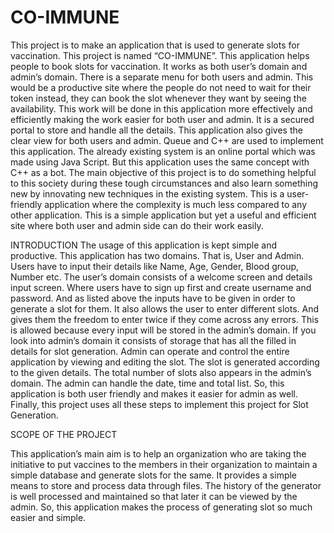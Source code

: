 # CO-IMMUNE
This project is to make an application that is used to generate slots for vaccination. This project is named “CO-IMMUNE”. This application helps people to book slots for vaccination. It works as both user’s domain and admin’s domain. There is a separate menu for both users and admin. This would be a productive site where the people do not need to wait for their token instead, they can book the slot whenever they want by seeing the availability. This work will be done in this application more effectively and efficiently making the work easier for both user and admin. It is a secured portal to store and handle all the details. This application also gives the clear view for both users and admin. Queue and C++ are used to implement this application. The already existing system is an online portal which was made using Java Script. But this application uses the same concept with C++ as a bot. The main objective of this project is to do something helpful to this society during these tough circumstances and also learn something new by innovating new techniques in the existing system. This is a user-friendly application where the complexity is much less compared to any other application. This is a simple application but yet a useful and efficient site where both user and admin side can do their work easily.

INTRODUCTION
The usage of this application is kept simple and productive. This application has two domains. That is, User and Admin. Users have to input their details like Name, Age, Gender, Blood group, Number etc. The user’s domain consists of a welcome screen and details input screen. Where users have to sign up first and create username and password. And as listed above the inputs have to be given in order to generate a slot for them. It also allows the user to enter different slots. And gives them the freedom to enter twice if they come across any errors. This is allowed because every input will be stored in the admin’s domain. If you look into admin’s domain it consists of storage that has all the filled in details for slot generation. Admin can operate and control the entire application by viewing and editing the slot. The slot is generated according to the given details. The total number of slots also appears in the admin’s domain. The admin can handle the date, time and total list. So, this application is both user friendly and makes it easier for admin as well. Finally, this project uses all these steps to implement this project for Slot Generation. 

SCOPE OF THE PROJECT

This application’s main aim is to help an organization who are taking the initiative to put vaccines to the members in their organization to maintain a simple database and generate slots for the same. It provides a simple means to store and process data through files. The history of the generator is well processed and maintained so that later it can be viewed by the admin. So, this application makes the process of generating slot so much easier and simple. 
